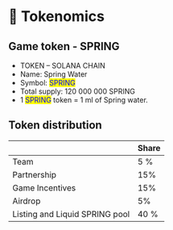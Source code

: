 # 🐨 Tokenomics

## Game token - SPRING

* TOKEN – SOLANA CHAIN
* Name: Spring Water
* Symbol: <mark style="color:blue;">SPRING</mark>
* Total supply: 120 000 000 SPRING
* 1 <mark style="color:blue;">SPRING</mark> token = 1 ml of Spring water.

## Token distribution

|                                | Share |
| ------------------------------ | ----- |
| Team                           | 5 %   |
| Partnership                    | 15%   |
| Game Incentives                | 15%   |
| Airdrop                        | 5%    |
| Listing and Liquid SPRING pool | 40 %  |
